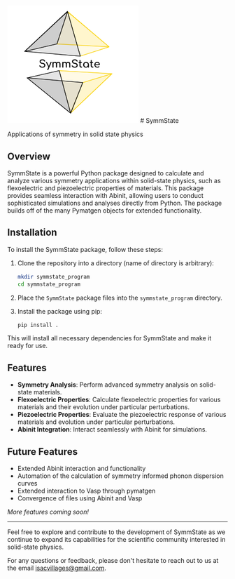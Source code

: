<img src="images/logo_transparent.png" alt="Project Logo" width="300"/>
# SymmState

Applications of symmetry in solid state physics 

## Overview

SymmState is a powerful Python package designed to calculate and analyze various symmetry applications within solid-state physics, such as flexoelectric and piezoelectric properties of materials. This package provides seamless interaction with Abinit, allowing users to conduct sophisticated simulations and analyses directly from Python. The package builds off of the many Pymatgen objects for extended functionality. 

## Installation

To install the SymmState package, follow these steps:

1. Clone the repository into a directory (name of directory is arbitrary):
    ```bash
    mkdir symmstate_program
    cd symmstate_program
    ```

2. Place the `SymmState` package files into the `symmstate_program` directory.

3. Install the package using pip:
    ```bash
    pip install .
    ```

This will install all necessary dependencies for SymmState and make it ready for use.

## Features

- **Symmetry Analysis**: Perform advanced symmetry analysis on solid-state materials.
- **Flexoelectric Properties**: Calculate flexoelectric properties for various materials and their evolution under particular perturbations.
- **Piezoelectric Properties**: Evaluate the piezoelectric response of various materials and evolution under particular perturbations.
- **Abinit Integration**: Interact seamlessly with Abinit for simulations.
  
## Future Features

- Extended Abinit interaction and functionality
- Automation of the calculation of symmetry informed phonon dispersion curves
- Extended interaction to Vasp through pymatgen
- Convergence of files using Abinit and Vasp

*More features coming soon!*

---

Feel free to explore and contribute to the development of SymmState as we continue to expand its capabilities for the scientific community interested in solid-state physics.

For any questions or feedback, please don't hesitate to reach out to us at the email isacvillages@gmail.com.
